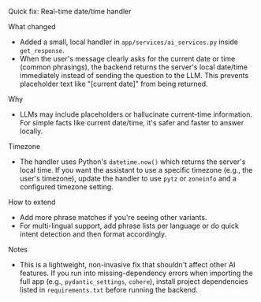 Quick fix: Real-time date/time handler

What changed
- Added a small, local handler in `app/services/ai_services.py` inside `get_response`.
- When the user's message clearly asks for the current date or time (common phrasings), the backend returns the server's local date/time immediately instead of sending the question to the LLM. This prevents placeholder text like "[current date]" from being returned.

Why
- LLMs may include placeholders or hallucinate current-time information. For simple facts like current date/time, it's safer and faster to answer locally.

Timezone
- The handler uses Python's `datetime.now()` which returns the server's local time. If you want the assistant to use a specific timezone (e.g., the user's timezone), update the handler to use `pytz` or `zoneinfo` and a configured timezone setting.

How to extend
- Add more phrase matches if you're seeing other variants.
- For multi-lingual support, add phrase lists per language or do quick intent detection and then format accordingly.

Notes
- This is a lightweight, non-invasive fix that shouldn't affect other AI features. If you run into missing-dependency errors when importing the full app (e.g., `pydantic_settings`, `cohere`), install project dependencies listed in `requirements.txt` before running the backend.
